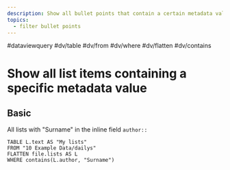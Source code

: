 ```yaml
---
description: Show all bullet points that contain a certain metadata value
topics:
  - filter bullet points
---
```

#dataviewquery
#dv/table #dv/from #dv/where #dv/flatten #dv/contains 

# Show all list items containing a specific metadata value

## Basic

All lists with "Surname" in the inline field `author::`

```dataview
TABLE L.text AS "My lists"
FROM "10 Example Data/dailys"
FLATTEN file.lists AS L
WHERE contains(L.author, "Surname")
```


